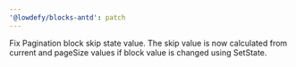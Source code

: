 ```yaml
---
'@lowdefy/blocks-antd': patch
---
```


Fix Pagination block skip state value. The skip value is now calculated from current and pageSize values if block value is changed using SetState.
